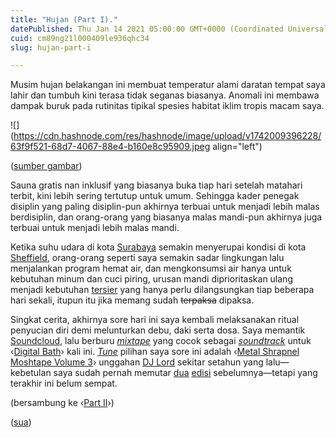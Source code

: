 ```yaml
---
title: "Hujan (Part I)."
datePublished: Thu Jan 14 2021 05:00:00 GMT+0000 (Coordinated Universal Time)
cuid: cm89ng21l000409le936qhc34
slug: hujan-part-i

---
```


Musim hujan belakangan ini membuat temperatur alami daratan tempat saya lahir dan tumbuh kini terasa tidak seganas biasanya. Anomali ini membawa dampak buruk pada rutinitas tipikal spesies habitat iklim tropis macam saya.

![](https://cdn.hashnode.com/res/hashnode/image/upload/v1742009396228/63f9f521-68d7-4067-88e4-b160e8c95909.jpeg align="left")

([sumber gambar](https://www.oldbookillustrations.com/illustrations/condensation-globe/))

Sauna gratis nan inklusif yang biasanya buka tiap hari setelah matahari terbit, kini lebih sering tertutup untuk umum. Sehingga kader penegak disiplin yang paling disiplin-pun akhirnya terbuai untuk menjadi lebih malas berdisiplin, dan orang-orang yang biasanya malas mandi-pun akhirnya juga terbuai untuk menjadi lebih malas mandi.

Ketika suhu udara di kota [Surabaya](https://en.wikipedia.org/wiki/Surabaya) semakin menyerupai kondisi di kota [Sheffield](https://en.wikipedia.org/wiki/Sheffield), orang-orang seperti saya semakin sadar lingkungan lalu menjalankan program hemat air, dan mengkonsumsi air hanya untuk kebutuhan minum dan cuci piring, urusan mandi diprioritaskan ulang menjadi kebutuhan [tersier](https://en.wiktionary.org/wiki/tertiary#Adjective) yang hanya perlu dilangsungkan tiap beberapa hari sekali, itupun itu jika memang sudah <s>terpaksa</s> dipaksa.

Singkat cerita, akhirnya sore hari ini saya kembali melaksanakan ritual penyucian diri demi melunturkan debu, daki serta dosa. Saya memantik [Soundcloud](https://en.wikipedia.org/wiki/SoundCloud), lalu berburu [*mixtape*](https://en.wikipedia.org/wiki/Mixtape) yang cocok sebagai [*soundtrack*](https://en.wikipedia.org/wiki/Soundtrack) untuk ‹[Digital Bath](https://en.wikipedia.org/wiki/Digital_Bath)› kali ini. [*Tune*](https://en.wiktionary.org/wiki/tune#Noun) pilihan saya sore ini adalah ‹[Metal Shrapnel Moshtape Volume 3](https://soundcloud.com/djlord/lord-of-the-prophets-metal-shrapnel-moshtape-vol-3)› unggahan [DJ Lord](http://djlord.co/bio) sekitar setahun yang lalu—kebetulan saya sudah pernah memutar [dua](https://soundcloud.com/djlord/djlord-metal-shrapnel-moshtape-volume-1) [edisi](https://soundcloud.com/djlord/metal-shrapnel-moshtape-vol-2) sebelumnya—tetapi yang terakhir ini belum sempat.

(bersambung ke ‹[Part II](/hujan-part-ii)›)

([sua](https://sua.ist))